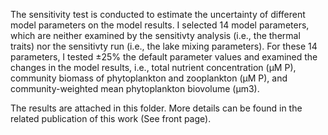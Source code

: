 The sensitivity test is conducted to estimate the uncertainty of different model parameters on the model results. I selected 14 model parameters, which are neither examined by the sensitivty analysis (i.e., the thermal traits) nor the sensitivty run (i.e., the lake mixing parameters). 
For these 14 parameters, I tested ±25% the default parameter values and examined the changes in the model results, i.e., total nutrient concentration (μM P), community biomass of phytoplankton and zooplankton (μM P), and community-weighted mean phytoplankton biovolume (μm3).

The results are attached in this folder. More details can be found in the related publication of this work (See front page).
